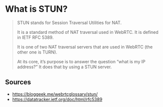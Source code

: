 # What is STUN?

> STUN stands for Session Traversal Utilities for NAT.
>
> It is a standard method of NAT traversal used in WebRTC. It is defined in IETF RFC 5389.
> 
> It is one of two NAT traversal servers that are used in WebRTC (the other one is TURN).
>
> At its core, it’s purpose is to answer the question “what is my IP address?” It does that by using a STUN server.

## Sources
* https://bloggeek.me/webrtcglossary/stun/
* https://datatracker.ietf.org/doc/html/rfc5389
